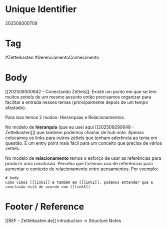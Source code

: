 # Unique Identifier
202509300709

# Tag
#Zettelkasten #GerenciamentoConhecimento 

# Body
[[202509300642 - Conectando Zettels]]: Existe um ponto em que se tem muitos zettels de um mesmo assunto então precisamos organizar para facilitar a entrada nesses temas (principalmente depois de um tempo afastado).

Para isso temos 2 modos: Hierarquias e Relacionamentos.

No modelo de **hierarquia** (que eu usei aqui [[202509290648 - Zettelkasten]]) que também podemos chamar de hub note. Apenas colocamos os links para outros zettels que tenham aderência ao tema em questão. É um entry point mais fácil para um conceito que precisa de vários zettels.

No modelo de **relacionamento** temos o esforço de usar as referências para produzir uma conclusão. Perceba que fazemos uso de referências para aumentar o contexto de relacionamento entre pensamentos. Por exemplo:

```text
# body
Como vimos [[link1]] e também em [[link2]], podemos entender que a conclusão está de acordo com [[link3]]
```


# Footer / Reference
[[REF - Zettelkasten.de]] introduction -> Structure Notes